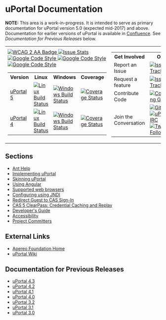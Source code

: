 # uPortal Documentation

**NOTE:**  This area is a work-in-progress.  It is intended to serve as primary
documentation for uPortal version 5.0 (expected mid-2017) and above.
Documentation for earlier versions of uPortal is available in
[Confluence](https://wiki.jasig.org).  See *Documentation for Previous Releases*
below.

<table border="0">
  <tr>
    <td>
      <a href="https://www.w3.org/TR/WCAG20/">
        <img src="https://www.w3.org/WAI/wcag2AA-blue-v.svg" alt="WCAG 2 AA Badge">
      </a>
      <a href="http://issuestats.com/github/Jasig/uPortal">
        <img src="http://issuestats.com/github/Jasig/uPortal/badge/pr" alt="Issue Stats">
      </a>
      <a href="https://google.github.io/styleguide/javaguide.html">
        <img src="https://img.shields.io/badge/code_style-Google-green.svg?style=flat" alt="Google Code Style">
      </a>
      <a href="https://github.com/search?q=topic%3Auportal+topic%3Asoffit&type=Repositories">
        <img src="https://img.shields.io/badge/discover-soffits-blue.svg?style=flat" alt="Google Code Style">
      </a>
      <a href="https://github.com/search?q=topic%3Auportal+topic%3Aportlet&type=Repositories">
        <img src="https://img.shields.io/badge/discover-portlets-blue.svg?style=flat" alt="Google Code Style">
      </a>
      <br>
      <table>
        <tr>
          <th>
            Version
          </th>
          <th>
            Linux
          </th>
          <th>
            Windows
          </th>
          <th>
            Coverage
          </th>
        </tr>
        <tr>
          <td>
            <a href="https://github.com/Jasig/uPortal/tree/master">
              uPortal 5
            </a>
          </td>
          <td>
            <a href="https://travis-ci.org/Jasig/uPortal">
              <img src="https://travis-ci.org/Jasig/uPortal.svg?branch=master" alt="Linux Build Status">
            </a>
          </td>
          <td>
            <a href="https://ci.appveyor.com/project/drewwills/uportal/branch/master">
              <img src="https://ci.appveyor.com/api/projects/status/8t95sjt090mf62dh/branch/master?svg=true" alt="Windows Build Status">
            </a>
          </td>
          <td>
            <a href="https://coveralls.io/github/Jasig/uPortal?branch=master">
              <img src="https://coveralls.io/repos/github/Jasig/uPortal/badge.svg?branch=master" alt="Coverage Status">
            </a>
          </td>
        </tr>
        <tr>
          <td>
            <a href="https://github.com/Jasig/uPortal/tree/rel-4-3-patches">
              uPortal 4
            </a>
          </td>
          <td>
            <a href="https://travis-ci.org/Jasig/uPortal">
              <img src="https://travis-ci.org/Jasig/uPortal.svg?branch=rel-4-3-patches" alt="Linux Build Status">
            </a>
          </td>
          <td>
            <a href="https://ci.appveyor.com/project/drewwills/uportal/branch/rel-4-3-patches">
              <img src="https://ci.appveyor.com/api/projects/status/8t95sjt090mf62dh/branch/rel-4-3-patches?svg=true" alt="Windows Build Status">
            </a>
          </td>
          <td>
            <a href="https://coveralls.io/github/Jasig/uPortal?branch=rel-4-3-patches">
              <img src="https://coveralls.io/repos/github/Jasig/uPortal/badge.svg?branch=rel-4-3-patches" alt="Coverage Status">
            </a>
          </td>
        </tr>
      </table>
    </td>
    <td>
      <table>
        <tr>
          <th>
            Get Involved
          </th>
          <th>
            Outlet
          </th>
        </tr>
        <tr>
          <td>
            Report an Issue
          </td>
          <td>
            <a href="https://issues.jasig.org/browse/UP">
              <img src="https://img.shields.io/badge/issue_tacker-Jira-green.svg?style=flat" alt="Issue Tracker">
            </a>
          </td>
        </tr>
        <tr>
          <td>
            Request a feature
          </td>
          <td>
            <a href="https://issues.jasig.org/browse/UP">
              <img src="https://img.shields.io/badge/issue_tacker-Jira-green.svg?style=flat" alt="Issue Tracker">
            </a>
          </td>
        </tr>
        <tr>
          <td>
            Contribute Code
          </td>
          <td>
            <a href="CONTRIBUTING.md">
              <img src="https://img.shields.io/badge/contributing-guide-green.svg?style=flat" alt="Contributing Guide">
            </a>
          </td>
        </tr>
        <tr>
          <td>
            Join the Conversation
          </td>
          <td>
            <a href="https://gitter.im/Jasig/uPortal?utm_source=badge&amp;utm_medium=badge&amp;utm_campaign=pr-badge">
              <img src="https://badges.gitter.im/Jasig/uPortal.svg" alt="Gitter">
            </a>
            <br>
            <a href="https://www.irccloud.com/invite?channel=%23jasig-uportal&amp;hostname=irc.freenode.net&amp;port=6697&amp;ssl=1">
              <img src="https://img.shields.io/badge/IRC-%23jasig--uportal-1e72ff.svg?style=flat" alt="uPortal on IRC">
            </a>
            <br>
            <a href="https://twitter.com/uPortal">
              <img src="https://img.shields.io/twitter/follow/uPortal.svg?style=social&amp;label=Follow" alt="Twitter Follow">
            </a>
          </td>
        </tr>
      </table>
    </td>
  </tr>
</table>

## Sections

* [Ant Help](antHelp.txt)
* [Implementing uPortal](implement/README.md)
* [Skinning uPortal](SKINNING_UPORTAL.md)
* [Using Angular](USING_ANGULAR.md)
* [Supported web browsers](SUPPORTED_BROWSERS.md)
* [Configuring using JNDI](configure-using-jndi.md)
* [Redirect Guest to CAS Sign-In](redirect-guest-to-cas.md)
* [CAS 5 ClearPass: Credential Caching and Replay](Cas5ClearPass.md)
* [Developer's Guide](developer/README.md)
* [Accessibility](ACCESSIBILITY.md)
* [Project Committers](COMMITTERS.md)

## External Links

* [Apereo Foundation Home](https://www.apereo.org/)
* [uPortal Wiki](https://wiki.jasig.org/display/UPC/Home)

## Documentation for Previous Releases

* [uPortal 4.3](https://wiki.jasig.org/display/UPM43/Home)
* [uPortal 4.2](https://wiki.jasig.org/display/UPM42/Home)
* [uPortal 4.1](https://wiki.jasig.org/display/UPM41/Home)
* [uPortal 4.0](https://wiki.jasig.org/display/UPM40/Home)
* [uPortal 3.2](https://wiki.jasig.org/display/UPM32/Home)
* [uPortal 3.1](https://wiki.jasig.org/display/UPM31/Home)
* [uPortal 3.0](https://wiki.jasig.org/display/UPM30/Home)
